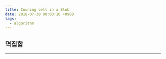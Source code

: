 ```yaml
---
title: Couning cell in a Blob
date: 2018-07-30 00:00:10 +0900
tags:
  - algorithm
---
```



## 멱집합
---

